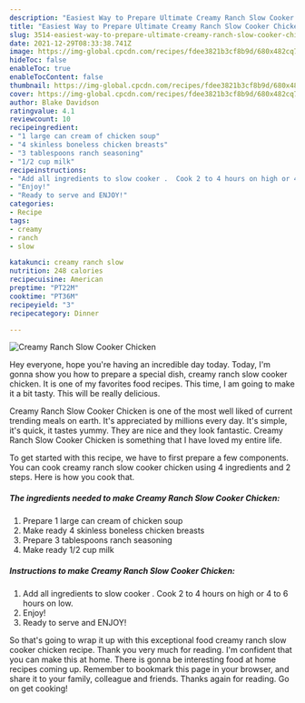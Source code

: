 ```yaml
---
description: "Easiest Way to Prepare Ultimate Creamy Ranch Slow Cooker Chicken"
title: "Easiest Way to Prepare Ultimate Creamy Ranch Slow Cooker Chicken"
slug: 3514-easiest-way-to-prepare-ultimate-creamy-ranch-slow-cooker-chicken
date: 2021-12-29T08:33:38.741Z
image: https://img-global.cpcdn.com/recipes/fdee3821b3cf8b9d/680x482cq70/creamy-ranch-slow-cooker-chicken-recipe-main-photo.jpg
hideToc: false
enableToc: true
enableTocContent: false
thumbnail: https://img-global.cpcdn.com/recipes/fdee3821b3cf8b9d/680x482cq70/creamy-ranch-slow-cooker-chicken-recipe-main-photo.jpg
cover: https://img-global.cpcdn.com/recipes/fdee3821b3cf8b9d/680x482cq70/creamy-ranch-slow-cooker-chicken-recipe-main-photo.jpg
author: Blake Davidson
ratingvalue: 4.1
reviewcount: 10
recipeingredient:
- "1 large can cream of chicken soup"
- "4 skinless boneless chicken breasts"
- "3 tablespoons ranch seasoning"
- "1/2 cup milk"
recipeinstructions:
- "Add all ingredients to slow cooker .  Cook 2 to 4 hours on high or 4 to 6 hours on low."
- "Enjoy!"
- "Ready to serve and ENJOY!"
categories:
- Recipe
tags:
- creamy
- ranch
- slow

katakunci: creamy ranch slow 
nutrition: 248 calories
recipecuisine: American
preptime: "PT22M"
cooktime: "PT36M"
recipeyield: "3"
recipecategory: Dinner

---
```



![Creamy Ranch Slow Cooker Chicken](https://img-global.cpcdn.com/recipes/fdee3821b3cf8b9d/680x482cq70/creamy-ranch-slow-cooker-chicken-recipe-main-photo.jpg)

Hey everyone, hope you're having an incredible day today. Today, I'm gonna show you how to prepare a special dish, creamy ranch slow cooker chicken. It is one of my favorites food recipes. This time, I am going to make it a bit tasty. This will be really delicious.



Creamy Ranch Slow Cooker Chicken is one of the most well liked of current trending meals on earth. It's appreciated by millions every day. It's simple, it's quick, it tastes yummy. They are nice and they look fantastic. Creamy Ranch Slow Cooker Chicken is something that I have loved my entire life.


To get started with this recipe, we have to first prepare a few components. You can cook creamy ranch slow cooker chicken using 4 ingredients and 2 steps. Here is how you cook that.

<!--inarticleads1-->

##### The ingredients needed to make Creamy Ranch Slow Cooker Chicken:

1. Prepare 1 large can cream of chicken soup
1. Make ready 4 skinless boneless chicken breasts
1. Prepare 3 tablespoons ranch seasoning
1. Make ready 1/2 cup milk




<!--inarticleads2-->

##### Instructions to make Creamy Ranch Slow Cooker Chicken:

1. Add all ingredients to slow cooker .  Cook 2 to 4 hours on high or 4 to 6 hours on low.
1. Enjoy!
1. Ready to serve and ENJOY!



So that's going to wrap it up with this exceptional food creamy ranch slow cooker chicken recipe. Thank you very much for reading. I'm confident that you can make this at home. There is gonna be interesting food at home recipes coming up. Remember to bookmark this page in your browser, and share it to your family, colleague and friends. Thanks again for reading. Go on get cooking!
